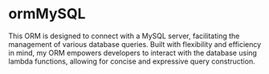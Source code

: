 # ormMySQL
This ORM is designed to connect with a MySQL server, facilitating the management of various database queries. Built with flexibility and efficiency in mind, my ORM empowers developers to interact with the database using lambda functions, allowing for concise and expressive query construction. 
